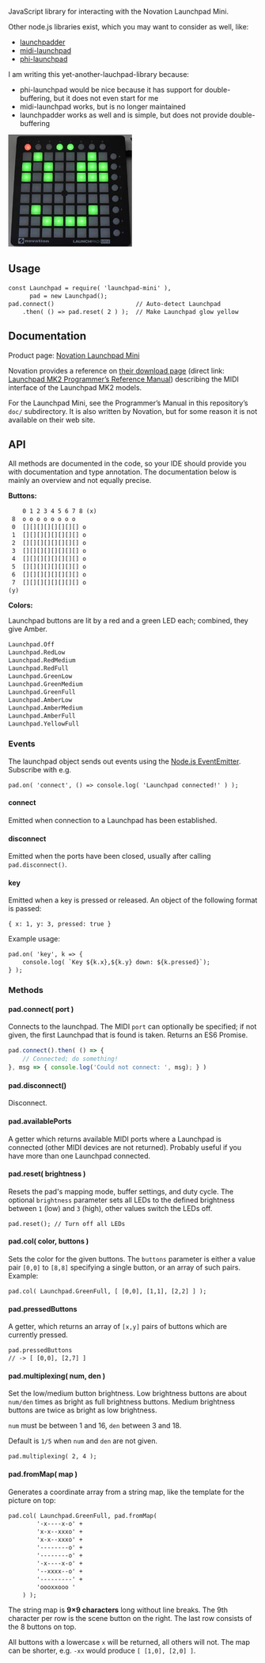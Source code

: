 JavaScript library for interacting with the Novation Launchpad Mini.

Other node.js libraries exist, which you may want to consider as well, like:

* [launchpadder](https://www.npmjs.com/package/launchpadder)
* [midi-launchpad](https://www.npmjs.com/package/midi-launchpad)
* [phi-launchpad](https://www.npmjs.com/package/phi-launchpad)

I am writing this yet-another-lauchpad-library because:

* phi-launchpad would be nice because it has support for double-buffering, but it does not even start for me
* midi-launchpad works, but is no longer maintained
* launchpadder works as well and is simple, but does not provide double-buffering

![Sample](img/smile.jpg)

## Usage

    const Launchpad = require( 'launchpad-mini' ),
          pad = new Launchpad();
    pad.connect()                       // Auto-detect Launchpad
        .then( () => pad.reset( 2 ) );  // Make Launchpad glow yellow

## Documentation

Product page: [Novation Launchpad Mini](https://global.novationmusic.com/launch/launchpad-mini)

Novation provides a reference on [their download page](https://global.novationmusic.com/support/product-downloads?product=Launchpad)
(direct link: [Launchpad MK2 Programmer’s Reference Manual](https://global.novationmusic.com/sites/default/files/novation/downloads/10529/launchpad-mk2-programmers-reference-guide_0.pdf))
describing the MIDI interface of the Launchpad MK2 models. 

For the Launchpad Mini, see the Programmer’s Manual in this repository’s `doc/` subdirectory. It is also
written by Novation, but for some reason it is not available on their web site.

## API

All methods are documented in the code, so your IDE should provide you with documentation and type annotation.
The documentation below is mainly an overview and not equally precise.

**Buttons:**

        0 1 2 3 4 5 6 7 8 (x)
     8  o o o o o o o o
     0  [][][][][][][][] o
     1  [][][][][][][][] o
     2  [][][][][][][][] o
     3  [][][][][][][][] o
     4  [][][][][][][][] o
     5  [][][][][][][][] o
     6  [][][][][][][][] o
     7  [][][][][][][][] o
    (y)

**Colors:** 

Launchpad buttons are lit by a red and a green LED each; combined, they give Amber.

    Launchpad.Off
    Launchpad.RedLow
    Launchpad.RedMedium
    Launchpad.RedFull
    Launchpad.GreenLow
    Launchpad.GreenMedium
    Launchpad.GreenFull
    Launchpad.AmberLow
    Launchpad.AmberMedium
    Launchpad.AmberFull
    Launchpad.YellowFull

### Events

The launchpad object sends out events using the [Node.js EventEmitter](https://nodejs.org/dist/latest-v5.x/docs/api/events.html).
Subscribe with e.g.

    pad.on( 'connect', () => console.log( 'Launchpad connected!' ) ); 

#### connect

Emitted when connection to a Launchpad has been established.

#### disconnect

Emitted when the ports have been closed, usually after calling `pad.disconnect()`.

#### key

Emitted when a key is pressed or released. An object of the following format is passed:

    { x: 1, y: 3, pressed: true }

Example usage:

    pad.on( 'key', k => {
        console.log( `Key ${k.x},${k.y} down: ${k.pressed}`);
    } );

### Methods

#### pad.connect( port )

Connects to the launchpad. The MIDI `port` can optionally be specified; if not given, the first Launchpad that is found
is taken. Returns an ES6 Promise.

```js
pad.connect().then( () => {
    // Connected; do something!
}, msg => { console.log('Could not connect: ', msg); } )
```

#### pad.disconnect()

Disconnect.

#### pad.availablePorts

A getter which returns available MIDI ports where a Launchpad is connected (other MIDI devices are not returned).
Probably useful if you have more than one Launchpad connected.

#### pad.reset( brightness )

Resets the pad's mapping mode, buffer settings, and duty cycle. The optional `brightness` parameter sets all LEDs 
to the defined brightness between `1` (low) and `3` (high), other values switch the LEDs off.

    pad.reset(); // Turn off all LEDs

#### pad.col( color, buttons )

Sets the color for the given buttons. The `buttons` parameter is either a value pair `[0,0]` to `[8,8]` specifying 
a single button, or an array of such pairs. Example:

    pad.col( Launchpad.GreenFull, [ [0,0], [1,1], [2,2] ] );

#### pad.pressedButtons

A getter, which returns an array of `[x,y]` pairs of buttons which are currently pressed.

    pad.pressedButtons
    // -> [ [0,0], [2,7] ]

#### pad.multiplexing( num, den )

Set the low/medium button brightness. Low brightness buttons are about `num/den` times as bright 
as full brightness buttons. Medium brightness buttons are twice as bright as low brightness.

`num` must be between 1 and 16, `den` between 3 and 18.

Default is `1/5` when `num` and `den` are not given.

    pad.multiplexing( 2, 4 );

#### pad.fromMap( map )

Generates a coordinate array from a string map, like the template for the picture on top:

    pad.col( Launchpad.GreenFull, pad.fromMap(
            '-x----x-o' +
            'x-x--xxxo' +
            'x-x--xxxo' +
            '--------o' +
            '--------o' +
            '-x----x-o' +
            '--xxxx--o' +
            '---------' +
            'oooxxooo '
        ) );

The string map is **9×9 characters** long without line breaks. The 9th character per row
is the scene button on the right. The last row consists of the 8 buttons on top.

All buttons with a lowercase `x` will be returned, all others
will not. The map can be shorter, e.g. `-xx` would produce `[ [1,0], [2,0] ]`.
